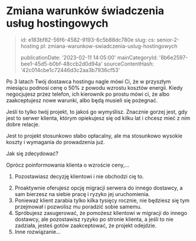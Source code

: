 Zmiana warunków świadczenia usług hostingowych
==============================================

> id: e183bf82-56f6-4582-9193-6c5b88dc780e
> slug:
> 	cs: senior-2-hosting
> 	pl: zmiana-warunkow-swiadczenia-uslug-hostingowych
> 
> publicationDate: '2023-02-11 14:05:00'
> mainCategoryId: '8b6e2597-bee1-45d5-b0bf-48ccb2d0d94a'
> sourceContentHash: '42c014cbe1c72446d3c2aa3b7936cf53'

Po 3 latach Twój dostawca hostingu nagle mówi Ci, że w przyszłym miesiącu podnosi cenę o 50% z powodu wzrostu kosztów energii. Kiedy negocjujesz przez telefon, ich kierownik po prostu mówi ci, że albo zaakceptujesz nowe warunki, albo będą musieli się pożegnać.

Jeśli to tylko twój projekt, to jakoś go wymyślisz. Znacznie gorzej jest, gdy jest to serwer klienta, którym opiekujesz się od kilku lat i chcesz mieć z nim dobre relacje.

Jest to projekt stosunkowo słabo opłacalny, ale ma stosunkowo wysokie koszty i wymagania do prowadzenia już.

Jak się zdecydować?

Oprócz poinformowania klienta o wzroście ceny,...

1) Pozostawiasz decyzję klientowi i nie obchodzi cię to.
2. Proaktywnie oferujesz opcję migracji serwera do innego dostawcy, a sam bierzesz na siebie pracę i ryzyko jej uruchomienia.
3. Ponieważ klient zarabia tylko kilka tysięcy rocznie, nie będziesz się tym przejmował i pozwolisz mu poradzić sobie samemu.
4. Spróbujesz zasugerować, że pomożesz klientowi w migracji do innego dostawcy, ale pozostawisz ryzyko po stronie klienta, a jeśli to nie zadziała, jesteś gotów zaakceptować, że projekt odejdzie.
5. Inne rozwiązanie...
